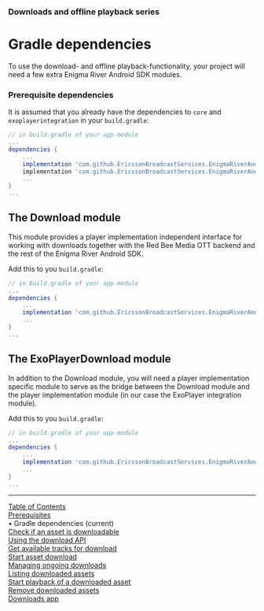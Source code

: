 ### Downloads and offline playback series
# Gradle dependencies
To use the download- and offline playback-functionality, your project will need a few extra
Enigma River Android SDK modules.

### Prerequisite dependencies
It is assumed that you already have the dependencies to `core` and `exoplayerintegration` in your
`build.gradle`:
```gradle
// in build.gradle of your app-module
...
dependencies {
    ...
    implementation 'com.github.EricssonBroadcastServices.EnigmaRiverAndroid:core:r3.7.5-BETA-5'
    implementation 'com.github.EricssonBroadcastServices.EnigmaRiverAndroid:exoplayerintegration:r3.7.5-BETA-5'
    ...
}
...
```


## The Download module
This module provides a player implementation independent interface for working with downloads
together with the Red Bee Media OTT backend and the rest of the Enigma River Android SDK.

Add this to you `build.gradle`:
```gradle
// in build.gradle of your app-module
...
dependencies {
    ...
    implementation 'com.github.EricssonBroadcastServices.EnigmaRiverAndroid:download:r3.7.5-BETA-5'
    ...
}
...
```

## The ExoPlayerDownload module
In addition to the Download module, you will need a player implementation specific module to serve
as the bridge between the Download module and the player implementation module (in our case
the ExoPlayer integration module).

Add this to you `build.gradle`:
```gradle
// in build.gradle of your app-module
...
dependencies {
    ...
    implementation 'com.github.EricssonBroadcastServices.EnigmaRiverAndroid:exoPlayerDownload:r3.7.5-BETA-5'
    ...
}
...
```


___
[Table of Contents](../index.md)<br/>
[Prerequisites](prerequisites.md)<br/>
&bull; Gradle dependencies (current)<br/>
[Check if an asset is downloadable](check_downloadability.md)<br/>
[Using the download API](enigma_download.md)<br/>
[Get available tracks for download](get_download_info.md)<br/>
[Start asset download](start_download.md)<br/>
[Managing ongoing downloads](ongoing_downloads.md)<br/>
[Listing downloaded assets](list_downloads.md)<br/>
[Start playback of a downloaded asset](play_download.md)<br/>
[Remove downloaded assets](remove_download.md)<br/>
[Downloads app](example_app.md)<br/>
